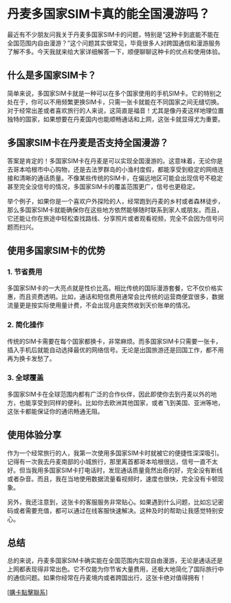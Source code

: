 # 丹麦多国家SIM卡真的能全国漫游吗？

最近有不少朋友问我关于丹麦多国家SIM卡的问题，特别是“这种卡到底能不能在全国范围内自由漫游？”这个问题其实很常见，毕竟很多人对跨国通信和漫游服务了解不多。今天我就来给大家详细解答一下，顺便聊聊这种卡的优点和使用体验。

## 什么是多国家SIM卡？

简单来说，多国家SIM卡就是一种可以在多个国家使用的手机SIM卡。它的特别之处在于，你可以不用频繁更换SIM卡，只需一张卡就能在不同国家之间无缝切换。对于经常出差或者喜欢旅行的人来说，这简直是福音！尤其是像丹麦这样地理位置独特的国家，如果想要在丹麦国内也能顺畅通话和上网，这张卡就显得尤为重要。

## 多国家SIM卡在丹麦是否支持全国漫游？

答案是肯定的！多国家SIM卡在丹麦是可以实现全国漫游的。这意味着，无论你是去哥本哈根市中心购物，还是去法罗群岛的小渔村度假，都能享受到稳定的网络连接和清晰的通话质量。不像某些传统的SIM卡，在偏远地区可能会出现信号不稳定甚至完全没信号的情况，多国家SIM卡的覆盖范围更广，信号也更稳定。

举个例子，如果你是一个喜欢户外探险的人，经常跑到丹麦的乡村或者森林徒步，那么多国家SIM卡就能确保你在这些地方依然能够随时联系到家人或朋友。而且，它还能让你在旅途中轻松查找路线、分享照片或者观看视频，完全不会因为信号问题而扫兴。

## 使用多国家SIM卡的优势

### 1. 节省费用
多国家SIM卡的一大亮点就是性价比高。相比传统的国际漫游套餐，它不仅价格实惠，而且资费透明。比如，通话和短信费用通常会比传统的运营商便宜很多，数据流量更是按实际使用量计费，不会出现月底突然收到天价账单的情况。

### 2. 简化操作
传统的SIM卡需要在每个国家都换卡，非常麻烦。而多国家SIM卡只需要一张卡，插入手机后就能自动选择最优的网络信号。无论是出国旅游还是回国工作，都不用再为换卡发愁了。

### 3. 全球覆盖
多国家SIM卡在全球范围内都有广泛的合作伙伴，因此即使你去到丹麦以外的地方，也能享受到同样的便利。比如你去欧洲其他国家，或者飞到美国、亚洲等地，这张卡都能保证你的通讯畅通无阻。

## 使用体验分享

作为一个经常旅行的人，我第一次使用多国家SIM卡时就被它的便捷性深深吸引。记得有一次我去丹麦南部的小城旅行，那里离首都哥本哈根很远，信号一直不太好。但当我用多国家SIM卡打电话时，发现通话质量竟然出奇的好，完全没有断线或者杂音。而且，我在当地使用数据流量看视频时，速度也很快，完全没有卡顿现象。

另外，我还注意到，这张卡的客服服务非常贴心。如果遇到什么问题，比如忘记密码或者需要充值，都可以通过在线客服快速解决。这种及时的帮助让我感觉特别安心。

## 总结

总的来说，丹麦多国家SIM卡确实能在全国范围内实现自由漫游，无论是通话还是上网都表现得非常出色。它不仅能为你节省大量费用，还极大地简化了国际旅行中的通信问题。如果你经常在丹麦境内或者跨国出行，这张卡绝对值得拥有！

[[購卡點擊聯系](https://t.me/s/esim1088)]